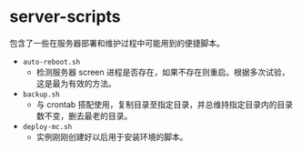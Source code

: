 # server-scripts

包含了一些在服务器部署和维护过程中可能用到的便捷脚本。

- `auto-reboot.sh`
  - 检测服务器 screen 进程是否存在，如果不存在则重启。根据多次试验，这是最为有效的方法。
- `backup.sh`
  - 与 crontab 搭配使用，复制目录至指定目录，并总维持指定目录内的目录数不变，删去最老的目录。
- `deploy-mc.sh`
  - 实例刚刚创建好以后用于安装环境的脚本。